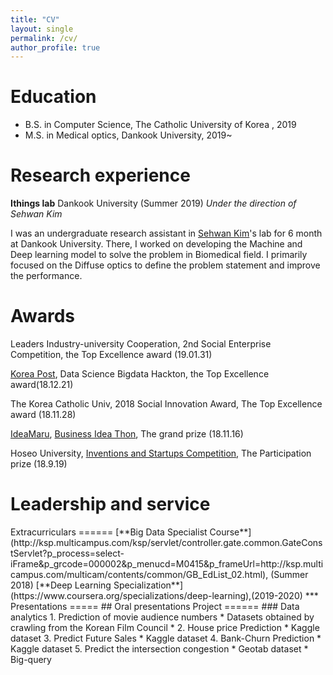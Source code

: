 ```yaml
---
title: "CV"
layout: single
permalink: /cv/
author_profile: true
---
```


Education
======
* B.S. in Computer Science, The Catholic University of Korea , 2019
* M.S. in Medical optics, Dankook University, 2019~
<!--* Ph.D in Version Control Theory, GitHub University, 2018 (expected)-->

Research experience 
======
**Ithings lab** Dankook University (Summer 2019)
*Under the direction of Sehwan Kim*

I was an undergraduate research assistant in [Sehwan Kim](http://www.ithingslab.com/)'s lab for 6 month at Dankook University.
There, I worked on developing the Machine and Deep learning model to solve the problem in Biomedical field.
I primarily focused on the Diffuse optics to define the problem statement and improve the performance.

Awards
=====

Leaders Industry-university Cooperation, 2nd Social Enterprise Competition, the Top Excellence award (19.01.31) 

[Korea Post](http://www.koreapost.go.kr/), Data Science Bigdata Hackton, the Top Excellence award(18.12.21)

The Korea Catholic Univ, 2018 Social Innovation Award, The Top Excellence award (18.11.28)

[IdeaMaru](https://www.ideamaru.or.kr/main), [Business Idea Thon](https://www.ideamaru.or.kr/contest/view/20180615000002), The grand prize (18.11.16)

Hoseo University, [Inventions and Startups Competition](http://www.hoseojys.co.kr/), The Participation prize (18.9.19)

Leadership and service   
======

<!--## Academic and Professional

[**MIT Microbiome Club**](http://microbiome.mit.edu/get-involved/#club), *co-Founder*, *President* (2015-2016), *Executive board member* (2016-2018)

## Departmental and MIT   
**Graduate Student Council Diversity and Inclusion Subcommittee**, *Vice Chair and Department and Classroom Inclusion co-coordinator* (2017-2019)    

In this role, I coordinated and oversaw semesterly conduit assemblies, which bring together diversity representatives from all MIT departments.
## Mentorship   

[**Insight Health Data Science Fellows**](https://www.insighthealthdata.com/), Supervised two data science fellows (Sep-Oct 2019).
## Outreach   

[**Science Club for Girls**](http://www.scienceclubforgirls.org/) [Young leaders in STEM program](http://www.scienceclubforgirls.org/teen-programs-overview) (Summer 2016 and 2017). Developed and taught three-day course on microbiology and the human microbiome.
## Reviewer 

I serve as a peer-reviewer in my field. A subset of my peer reviews can be found on my [Publons profile](https://publons.com/researcher/3183036/claire-duvallet/).
--!>
Extracurriculars   
======

[**Big Data Specialist Course**](http://ksp.multicampus.com/ksp/servlet/controller.gate.common.GateConstServlet?p_process=select-iFrame&p_grcode=000002&p_menucd=M0415&p_frameUrl=http://ksp.multicampus.com/multicam/contents/common/GB_EdList_02.html), (Summer 2018)    

[**Deep Learning Specialization**](https://www.coursera.org/specializations/deep-learning),(2019-2020)   

***

Presentations   
=====   
## Oral presentations   

Project   
======
###  Data analytics
1. Prediction of movie audience numbers
  * Datasets obtained by crawling from the Korean Film Council
  * 
2. House price Prediction
  * Kaggle dataset
3. Predict Future Sales
  * Kaggle dataset
4. Bank-Churn Prediction
  * Kaggle dataset
5. Predict the intersection congestion
  * Geotab dataset
  * Big-query


